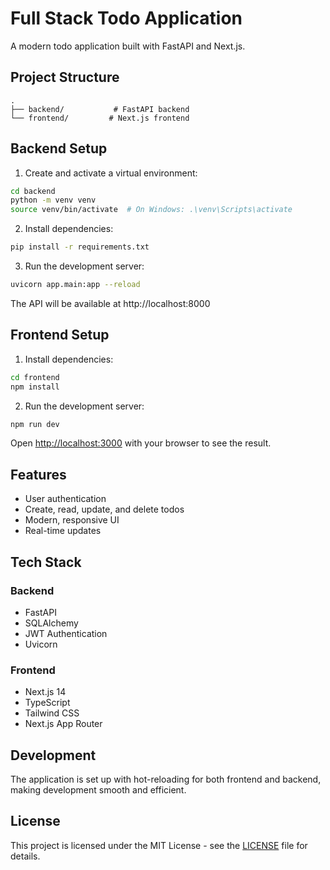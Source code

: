 # Full Stack Todo Application

A modern todo application built with FastAPI and Next.js.

## Project Structure

```
.
├── backend/           # FastAPI backend
└── frontend/         # Next.js frontend
```

## Backend Setup

1. Create and activate a virtual environment:
```bash
cd backend
python -m venv venv
source venv/bin/activate  # On Windows: .\venv\Scripts\activate
```

2. Install dependencies:
```bash
pip install -r requirements.txt
```

3. Run the development server:
```bash
uvicorn app.main:app --reload
```

The API will be available at http://localhost:8000

## Frontend Setup

1. Install dependencies:
```bash
cd frontend
npm install
```

2. Run the development server:
```bash
npm run dev
```

Open [http://localhost:3000](http://localhost:3000) with your browser to see the result.

## Features

- User authentication
- Create, read, update, and delete todos
- Modern, responsive UI
- Real-time updates

## Tech Stack

### Backend
- FastAPI
- SQLAlchemy
- JWT Authentication
- Uvicorn

### Frontend
- Next.js 14
- TypeScript
- Tailwind CSS
- Next.js App Router

## Development

The application is set up with hot-reloading for both frontend and backend, making development smooth and efficient.

## License

This project is licensed under the MIT License - see the [LICENSE](LICENSE) file for details.
